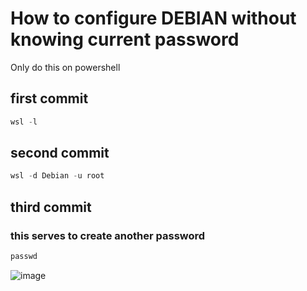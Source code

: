 # How to configure DEBIAN without knowing current password
Only do this on powershell
## first commit
```powershell
wsl -l
```
## second commit
```powershell
wsl -d Debian -u root
```
## third commit
### this serves to create another password 
```powershell
passwd
```

![image](https://github.com/oregonyuky/DEBIAN/assets/152916454/af719a6d-eb94-4da5-966a-69a984e89296)

